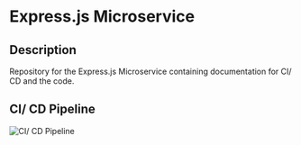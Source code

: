 # Express.js Microservice

## Description
Repository for the Express.js Microservice containing documentation for CI/ CD and the code.

## CI/ CD Pipeline

![CI/ CD Pipeline](https://github.com/lucdoe/express-api/blob/main/src/public/ci-cd-diagramm.png?raw=true)
